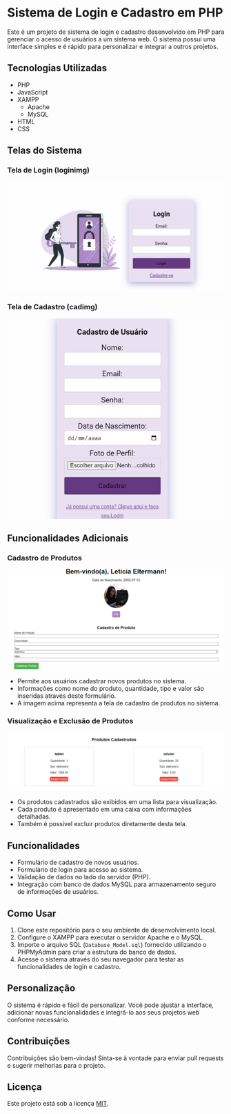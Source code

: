 # Sistema de Login e Cadastro em PHP

Este é um projeto de sistema de login e cadastro desenvolvido em PHP para gerenciar o acesso de usuários a um sistema web. O sistema possui uma interface simples e é rápido para personalizar e integrar a outros projetos.


## Tecnologias Utilizadas

- PHP 
- JavaScript 
- XAMPP 
  - Apache 
  - MySQL 
- HTML
- CSS


## Telas do Sistema

### Tela de Login (loginimg)
![Tela de Login](src/img/loginimg.png)

### Tela de Cadastro (cadimg)
![Tela de Cadastro](src/img/cadimg.png)
## Funcionalidades Adicionais

### Cadastro de Produtos

![Cadastro de Produtos](src/img/cadprodimg.png)

- Permite aos usuários cadastrar novos produtos no sistema.
- Informações como nome do produto, quantidade, tipo e valor são inseridas através deste formulário.
- A imagem acima representa a tela de cadastro de produtos no sistema.

### Visualização e Exclusão de Produtos

![Visualização e Exclusão de Produtos](src/img/prodimg.png)

- Os produtos cadastrados são exibidos em uma lista para visualização.
- Cada produto é apresentado em uma caixa com informações detalhadas.
- Também é possível excluir produtos diretamente desta tela.


## Funcionalidades

- Formulário de cadastro de novos usuários.
- Formulário de login para acesso ao sistema.
- Validação de dados no lado do servidor (PHP).
- Integração com banco de dados MySQL para armazenamento seguro de informações de usuários.

## Como Usar

1. Clone este repositório para o seu ambiente de desenvolvimento local.
2. Configure o XAMPP para executar o servidor Apache e o MySQL.
3. Importe o arquivo SQL (`Database_Model.sql`) fornecido utilizando o PHPMyAdmin para criar a estrutura do banco de dados.
4. Acesse o sistema através do seu navegador para testar as funcionalidades de login e cadastro.

## Personalização

O sistema é rápido e fácil de personalizar. Você pode ajustar a interface, adicionar novas funcionalidades e integrá-lo aos seus projetos web conforme necessário.

## Contribuições

Contribuições são bem-vindas! Sinta-se à vontade para enviar pull requests e sugerir melhorias para o projeto.

## Licença

Este projeto está sob a licença [MIT](LICENSE).
